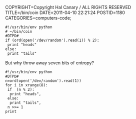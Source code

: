 COPYRIGHT=Copyright Hal Canary / ALL RIGHTS RESERVED
TITLE=/bin/coin
DATE=2011-04-10 22:21:24
POSTID=1180
CATEGORIES=computers-code;

    #!/usr/bin/env python
    # ~/bin/coin
    #DTPD#
    if (ord(open('/dev/random').read(1)) % 2):
     print "heads"
    else:
     print "tails"

But why throw away seven bits of entropy?

    #!/usr/bin/env python
    #DTPD#
    n=ord(open('/dev/random').read(1))
    for i in xrange(8):
     if  (n % 2):
      print "heads",
     else:
      print "tails",
     n >>= 1
    print
